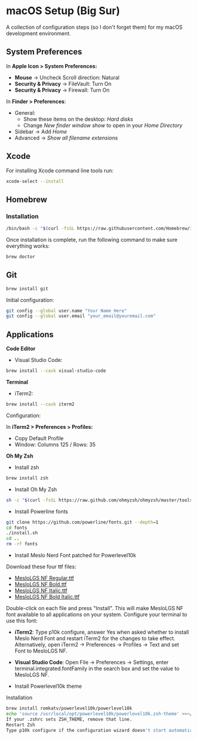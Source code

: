 # macOS Setup (Big Sur)

A collection of configuration steps (so I don't forget them) for my macOS development environment.

## System Preferences

In **Apple Icon > System Preferences:**

- **Mouse** -> Uncheck Scroll direction: Natural
- **Security & Privacy** -> FileVault: Turn On
- **Security & Privacy** -> Firewall: Turn On

In **Finder > Preferences**:

- General:
  - Show these items on the desktop: *Hard disks*
  - Change *New finder window show* to open in your *Home Directory*
- Sidebar -> Add *Home*
- Advanced -> *Show all filename extensions*

## Xcode

For installing Xcode command line tools run:

```bash
xcode-select --install
```

## Homebrew

### Installation

```bash
/bin/bash -c "$(curl -fsSL https://raw.githubusercontent.com/Homebrew/install/HEAD/install.sh)"
```

Once installation is complete, run the following command to make sure everything works:

```bash
brew doctor
```

## Git

```bash
brew install git
```

Initial configuration:

```bash
git config --global user.name "Your Name Here"
git config --global user.email "your_email@youremail.com"
```

## Applications

**Code Editor**

- Visual Studio Code:

```bash
brew install --cask visual-studio-code
```

**Terminal**

- iTerm2:

```bash
brew install --cask iterm2
```

Configuration:

In **iTerm2 > Preferences > Profiles:**

- Copy Default Profile
- Window: Columns 125 / Rows: 35

**Oh My Zsh**

- Install zsh

```bash
brew install zsh
````

- Install Oh My Zsh

```bash
sh -c "$(curl -fsSL https://raw.github.com/ohmyzsh/ohmyzsh/master/tools/install.sh)"
````

- Install Powerline fonts

```bash
git clone https://github.com/powerline/fonts.git --depth=1
cd fonts
./install.sh
cd ..
rm -rf fonts
```

- Install Meslo Nerd Font patched for Powerlevel10k

Download these four ttf files:

- [MesloLGS NF Regular.ttf](https://github.com/romkatv/dotfiles-public/raw/master/.local/share/fonts/NerdFonts/MesloLGS%20NF%20Regular.ttf)
- [MesloLGS NF Bold.ttf](https://github.com/romkatv/dotfiles-public/raw/master/.local/share/fonts/NerdFonts/MesloLGS%20NF%20Bold.ttf)
- [MesloLGS NF Italic.ttf](https://github.com/romkatv/dotfiles-public/raw/master/.local/share/fonts/NerdFonts/MesloLGS%20NF%20Italic.ttf)
- [MesloLGS NF Bold Italic.ttf](https://github.com/romkatv/dotfiles-public/raw/master/.local/share/fonts/NerdFonts/MesloLGS%20NF%20Bold%20Italic.ttf)

Double-click on each file and press "Install". This will make MesloLGS NF font available to all applications on your system. Configure your terminal to use this font:

- **iTerm2**: Type p10k configure, answer Yes when asked whether to install Meslo Nerd Font and restart iTerm2 for the changes to take effect. Alternatively, open iTerm2 → Preferences → Profiles → Text and set Font to MesloLGS NF.
- **Visual Studio Code**: Open File → Preferences → Settings, enter terminal.integrated.fontFamily in the search box and set the value to MesloLGS NF.

- Install Powerlevel10k theme

Installation

```bash
brew install romkatv/powerlevel10k/powerlevel10k
echo 'source /usr/local/opt/powerlevel10k/powerlevel10k.zsh-theme' >>~/.zshrc
If your .zshrc sets ZSH_THEME, remove that line.
Restart Zsh
Type p10k configure if the configuration wizard doesn't start automatically.
````



